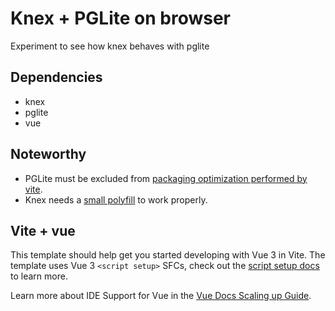 # Knex + PGLite on browser

Experiment to see how knex behaves with pglite

## Dependencies

- knex
- pglite
- vue

## Noteworthy

- PGLite must be excluded from [packaging optimization performed by vite][vite].
- Knex needs a [small polyfill][knex] to work properly.

## Vite + vue

This template should help get you started developing with Vue 3 in Vite. The template uses Vue 3 `<script setup>` SFCs, check out the [script setup docs](https://v3.vuejs.org/api/sfc-script-setup.html#sfc-script-setup) to learn more.

Learn more about IDE Support for Vue in the [Vue Docs Scaling up Guide](https://vuejs.org/guide/scaling-up/tooling.html#ide-support).

[vite]: https://github.com/electric-sql/pglite/issues/288#event-14128122538
[knex]: ./vite.config.js
